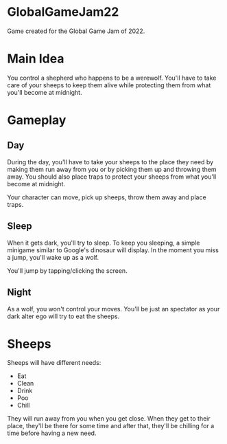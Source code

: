 # GlobalGameJam22
Game created for the Global Game Jam of 2022.



# Main Idea
You control a shepherd who happens to be a werewolf. You'll have to take care of your sheeps to keep them alive while protecting them from what you'll become at midnight.

# Gameplay
## Day
During the day, you'll have to take your sheeps to the place they need by making them run away from you or by picking them up and throwing them away. You should also place traps to protect your sheeps from what you'll become at midnight.

Your character can move, pick up sheeps, throw them away and place traps.

## Sleep
When it gets dark, you'll try to sleep. To keep you sleeping, a simple minigame similar to Google's dinosaur will display. In the moment you miss a jump, you'll wake up as a wolf.

You'll jump by tapping/clicking the screen.

## Night
As a wolf, you won't control your moves. You'll be just an spectator as your dark alter ego will try to eat the sheeps.


# Sheeps
Sheeps will have different needs:
  - Eat
  - Clean
  - Drink
  - Poo
  - Chill

They will run away from you when you get close. When they get to their place, they'll be there for some time and after that, they'll be chilling for a time before having a new need.


